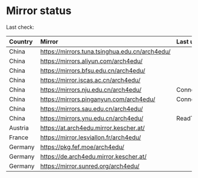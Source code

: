 <script src="./time.js"></script>
# Mirror status
Last check: <script type="text/javascript">localize(1676896744.2675922);</script>

|Country|Mirror|Last update|
|:------|:-----|:----------|
|China|https://mirrors.tuna.tsinghua.edu.cn/arch4edu/|<script type="text/javascript">localize(1676874957);</script>|
|China|https://mirrors.aliyun.com/arch4edu/|<script type="text/javascript">localize(1676788369);</script>|
|China|https://mirrors.bfsu.edu.cn/arch4edu/|<script type="text/javascript">localize(1676874957);</script>|
|China|https://mirror.iscas.ac.cn/arch4edu/|<script type="text/javascript">localize(1676874957);</script>|
|China|https://mirrors.nju.edu.cn/arch4edu/|ConnectTimeout|
|China|https://mirrors.pinganyun.com/arch4edu/|ConnectionError|
|China|https://mirrors.sau.edu.cn/arch4edu/|<script type="text/javascript">localize(1673850842);</script>|
|China|https://mirrors.ynu.edu.cn/arch4edu/|ReadTimeout|
|Austria|https://at.arch4edu.mirror.kescher.at/|<script type="text/javascript">localize(1676874957);</script>|
|France|https://mirror.lesviallon.fr/arch4edu/|<script type="text/javascript">localize(1676874957);</script>|
|Germany|https://pkg.fef.moe/arch4edu/|<script type="text/javascript">localize(1676874957);</script>|
|Germany|https://de.arch4edu.mirror.kescher.at/|<script type="text/javascript">localize(1676874957);</script>|
|Germany|https://mirror.sunred.org/arch4edu/|<script type="text/javascript">localize(1676874957);</script>|

<script src="./tablefilter/tablefilter.js"></script>
<script src="./table.js"></script>